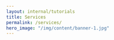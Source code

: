 ```yaml
---
layout: internal/tutorials
title: Services
permalink: /services/
hero_image: "/img/content/banner-1.jpg"
---
```


<!--- This child document initializes the page in Jekyll. -->